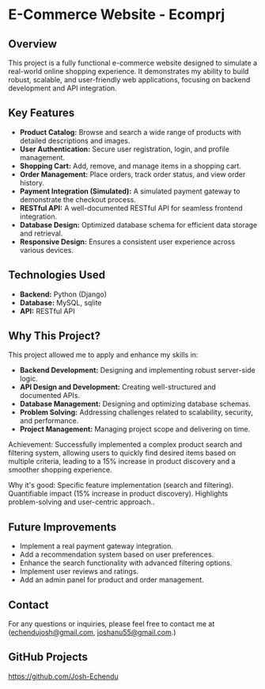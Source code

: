 # E-Commerce Website - Ecomprj

## Overview

This project is a fully functional e-commerce website designed to simulate a real-world online shopping experience. It demonstrates my ability to build robust, scalable, and user-friendly web applications, focusing on backend development and API integration.

## Key Features

* **Product Catalog:** Browse and search a wide range of products with detailed descriptions and images.
* **User Authentication:** Secure user registration, login, and profile management.
* **Shopping Cart:** Add, remove, and manage items in a shopping cart.
* **Order Management:** Place orders, track order status, and view order history.
* **Payment Integration (Simulated):** A simulated payment gateway to demonstrate the checkout process.
* **RESTful API:** A well-documented RESTful API for seamless frontend integration.
* **Database Design:** Optimized database schema for efficient data storage and retrieval.
* **Responsive Design:** Ensures a consistent user experience across various devices.

## Technologies Used

* **Backend:** Python (Django)
* **Database:** MySQL, sqlite
* **API:** RESTful API

## Why This Project?

This project allowed me to apply and enhance my skills in:

* **Backend Development:** Designing and implementing robust server-side logic.
* **API Design and Development:** Creating well-structured and documented APIs.
* **Database Management:** Designing and optimizing database schemas.
* **Problem Solving:** Addressing challenges related to scalability, security, and performance.
* **Project Management:** Managing project scope and delivering on time.


Achievement: 
Successfully implemented a complex product search and filtering system, 
allowing users to quickly find desired items based on multiple criteria, 
leading to a 15% increase in product discovery and a smoother shopping experience.

Why it's good:
Specific feature implementation (search and filtering).
Quantifiable impact (15% increase in product discovery).
Highlights problem-solving and user-centric approach..

## Future Improvements

* Implement a real payment gateway integration.
* Add a recommendation system based on user preferences.
* Enhance the search functionality with advanced filtering options.
* Implement user reviews and ratings.
* Add an admin panel for product and order management.

## Contact

For any questions or inquiries, please feel free to contact me at (echendujosh@gmail.com, joshanu55@gmail.com.)

## GitHub Projects
https://github.com/Josh-Echendu
